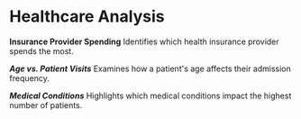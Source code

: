 # Healthcare Analysis

**Insurance Provider Spending**
Identifies which health insurance provider spends the most.

***Age vs. Patient Visits***
Examines how a patient's age affects their admission frequency.

***Medical Conditions*** 
Highlights which medical conditions impact the highest number of patients.
